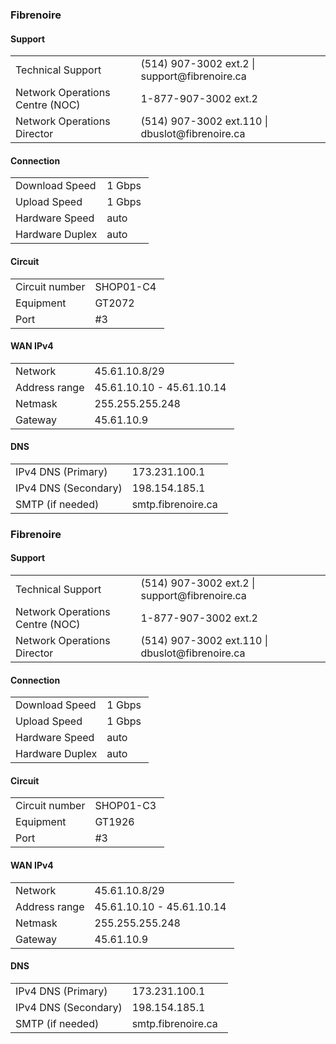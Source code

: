 
<h3>Fibrenoire</h3>

<h4>Support</h4>
<table>
<tbody>
<tr>
<td>Technical Support</td>
<td>(514) 907-3002 ext.2 | support@fibrenoire.ca</td>
</tr>
<tr>
<td>Network Operations Centre (NOC)</td>
<td>1-877-907-3002 ext.2</td>
</tr>
<tr>
<td>Network Operations Director</td>
<td>(514) 907-3002 ext.110 | dbuslot@fibrenoire.ca</td>
</tr>
</tbody>
</table>
<h4>Connection</h4>
<table>
<tbody>
<tr>
<td>Download Speed</td>
<td>1 Gbps&nbsp;</td>
</tr>
<tr>
<td>Upload Speed</td>
<td>1 Gbps</td>
</tr>
<tr>
<td>Hardware Speed</td>
<td>auto</td>
</tr>
<tr>
<td>Hardware Duplex</td>
<td>auto</td>
</tr>
</tbody>
</table>
<h4>Circuit</h4>
<table>
<tbody>
<tr>
<td>Circuit number</td>
<td>SHOP01-C4&nbsp;</td>
</tr>
<tr>
<td>Equipment</td>
<td>GT2072</td>
</tr>
<tr>
<td>Port</td>
<td>#3</td>
</tr>
</tbody>
</table>
<h4>WAN IPv4</h4>
<table>
<tbody>
<tr>
<td>Network</td>
<td>45.61.10.8/29</td>
</tr>
<tr>
<td>Address range</td>
<td>45.61.10.10 - 45.61.10.14&nbsp;</td>
</tr>
<tr>
<td>Netmask</td>
<td>255.255.255.248</td>
</tr>
<tr>
<td>Gateway</td>
<td>45.61.10.9</td>
</tr>
</tbody>
</table>
<h4>DNS</h4>
<table>
<tbody>
<tr>
<td>IPv4 DNS (Primary)</td>
<td>173.231.100.1</td>
</tr>
<tr>
<td>IPv4 DNS (Secondary)</td>
<td>198.154.185.1</td>
</tr>
<tr>
<td>SMTP (if needed)</td>
<td>smtp.fibrenoire.ca&nbsp;&nbsp;</td>
</tr>
</tbody>
</table>
<h3>Fibrenoire</h3>

<h4>Support</h4>
<table>
<tbody>
<tr>
<td>Technical Support</td>
<td>(514) 907-3002 ext.2 | support@fibrenoire.ca</td>
</tr>
<tr>
<td>Network Operations Centre (NOC)</td>
<td>1-877-907-3002 ext.2</td>
</tr>
<tr>
<td>Network Operations Director</td>
<td>(514) 907-3002 ext.110 | dbuslot@fibrenoire.ca</td>
</tr>
</tbody>
</table>
<h4>Connection</h4>
<table>
<tbody>
<tr>
<td>Download Speed</td>
<td>1 Gbps&nbsp;</td>
</tr>
<tr>
<td>Upload Speed</td>
<td>1 Gbps</td>
</tr>
<tr>
<td>Hardware Speed</td>
<td>auto</td>
</tr>
<tr>
<td>Hardware Duplex</td>
<td>auto</td>
</tr>
</tbody>
</table>
<h4>Circuit</h4>
<table>
<tbody>
<tr>
<td>Circuit number</td>
<td>SHOP01-C3&nbsp;</td>
</tr>
<tr>
<td>Equipment</td>
<td>GT1926</td>
</tr>
<tr>
<td>Port</td>
<td>#3</td>
</tr>
</tbody>
</table>
<h4>WAN IPv4</h4>
<table>
<tbody>
<tr>
<td>Network</td>
<td>45.61.10.8/29</td>
</tr>
<tr>
<td>Address range</td>
<td>45.61.10.10 - 45.61.10.14&nbsp;</td>
</tr>
<tr>
<td>Netmask</td>
<td>255.255.255.248</td>
</tr>
<tr>
<td>Gateway</td>
<td>45.61.10.9</td>
</tr>
</tbody>
</table>
<h4>DNS</h4>
<table>
<tbody>
<tr>
<td>IPv4 DNS (Primary)</td>
<td>173.231.100.1</td>
</tr>
<tr>
<td>IPv4 DNS (Secondary)</td>
<td>198.154.185.1</td>
</tr>
<tr>
<td>SMTP (if needed)</td>
<td>smtp.fibrenoire.ca&nbsp;&nbsp;</td>
</tr>
</tbody>
</table>

<!--stackedit_data:
eyJoaXN0b3J5IjpbMTM2MTU2NTA5MiwxMjE1Mjc2MjI3XX0=
-->